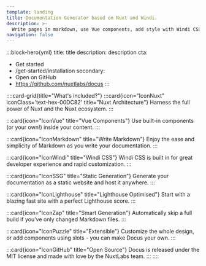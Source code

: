 ```yaml
---
template: landing
title: Documentation Generator based on Nuxt and Windi.
description: >-
  Write pages in markdown, use Vue components, add style with Windi CSS and enjoy the power of Nuxt with a blazing fast developer experience.
navigation: false
---
```


:::block-hero{yml}
title: title
description: description
cta:
  - Get started
  - /get-started/installation
secondary:
  - Open on GitHub
  - https://github.com/nuxtlabs/docus
:::

::::card-grid{title="What's included?"}
  :::card{icon="IconNuxt" iconClass='text-hex-00DC82' title="Nuxt Architecture"}
  Harness the full power of Nuxt and the Nuxt ecosystem.
  :::

  :::card{icon="IconVue" title="Vue Components"}
  Use built-in components (or your own!) inside your content.
  :::

  :::card{icon="IconMarkdown" title="Write Markdown"}
  Enjoy the ease and simplicity of Markdown as you write your documentation.
  :::

  :::card{icon="IconWindi" title="Windi CSS"}
  Windi CSS is built in for great developer experience and rapid customization.
  :::

  :::card{icon="IconSSG" title="Static Generation"}
  Generate your documentation as a static website and host it anywhere.
  :::

  :::card{icon="IconLighthouse" title="Lighthouse Optimised"}
  Start with a blazing fast site with a perfect Lighthouse score.
  :::

  :::card{icon="IconZap" title="Smart Generation"}
  Automatically skip a full build if you've only changed Markdown files.
  :::

  :::card{icon="IconPuzzle" title="Extensible"}
  Customize the whole design, or add components using slots - you can make Docus your own.
  :::

  :::card{icon="IconGitHub" title="Open Source"}
  Docus is released under the MIT license and made with love by the NuxtLabs team.
  :::
::::
